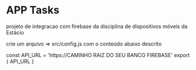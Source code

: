 # APP Tasks

projeto de integracao com firebase da disciplina de dispositivos móveis da Estácio

crie um arquivo => src/config.js com o conteúdo abaixo descrito

const API_URL = 'https://CAMINHO RAIZ DO SEU BANCO FIREBASE'
export { API_URL }
